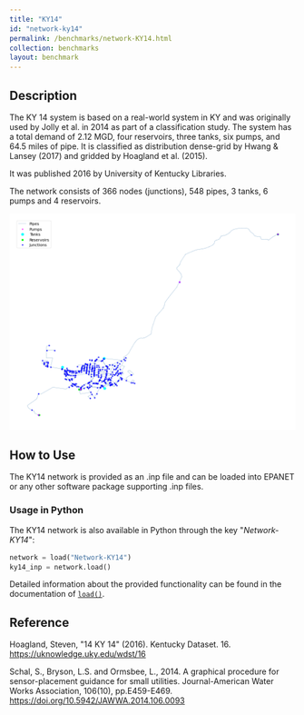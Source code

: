 ```yaml
---
title: "KY14"
id: "network-ky14"
permalink: /benchmarks/network-KY14.html
collection: benchmarks
layout: benchmark
---
```



## Description

The KY 14 system is based on a real-world system in KY and was originally used by Jolly et al. in 2014 as part of a
classification study. The system has a total demand of 2.12 MGD, four reservoirs, three tanks, six pumps, and 64.5 miles
of pipe. It is classified as distribution dense-grid by Hwang & Lansey (2017) and gridded by Hoagland et al. (2015).

It was published 2016 by University of Kentucky Libraries.

The network consists of 366 nodes (junctions), 548 pipes, 3 tanks, 6 pumps and 4 reservoirs.

<img src="../static/benchmarks/network-ky14/ky14_plot.png"/>

## How to Use

The KY14 network is provided as an .inp file and can be loaded into EPANET or any other software package
supporting .inp files.

### Usage in Python

The KY14 network is also available in Python through the key "*Network-KY14*":
```python
network = load("Network-KY14")
ky14_inp = network.load()
```

Detailed information about the provided functionality can be found in the documentation of
[`load()`](https://water-benchmark-hub.readthedocs.io/en/stable/water_benchmark_hub.networks.html#water_benchmark_hub.networks.networks.KY14.load).


## Reference

Hoagland, Steven, "14 KY 14" (2016). Kentucky Dataset. 16.
https://uknowledge.uky.edu/wdst/16

Schal, S., Bryson, L.S. and Ormsbee, L., 2014. A graphical procedure for sensor-placement guidance for small utilities.
Journal-American Water Works Association, 106(10), pp.E459-E469. https://doi.org/10.5942/JAWWA.2014.106.0093
